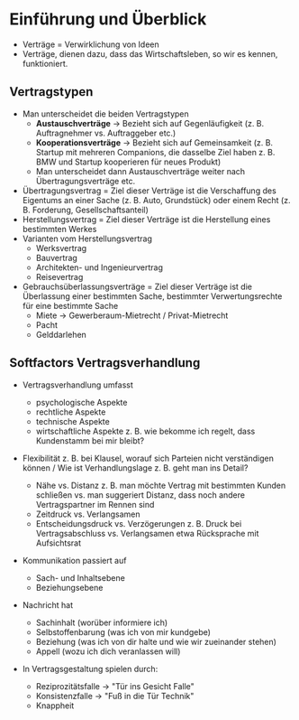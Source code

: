 # Einführung und Überblick

- Verträge = Verwirklichung von Ideen
- Verträge, dienen dazu, dass das Wirtschaftsleben, so wir es kennen, funktioniert.

## Vertragstypen

- Man unterscheidet die beiden Vertragstypen
    - **Austauschverträge** → Bezieht sich auf Gegenläufigkeit (z. B. Auftragnehmer vs. Auftraggeber etc.)
    - **Kooperationsverträge** → Bezieht sich auf Gemeinsamkeit (z. B. Startup mit mehreren Companions, die dasselbe Ziel haben z. B. BMW und Startup kooperieren für neues Produkt)
    - Man unterscheidet dann Austauschverträge weiter nach Übertragungsverträge etc.
- Übertragungsvertrag = Ziel dieser Verträge ist die Verschaffung des Eigentums an einer Sache (z. B. Auto, Grundstück) oder einem Recht (z. B. Forderung, Gesellschaftsanteil)
- Herstellungsvertrag = Ziel dieser Verträge ist die Herstellung eines bestimmten Werkes
- Varianten vom Herstellungsvertrag
    - Werksvertrag
    - Bauvertrag
    - Architekten- und Ingenieurvertrag
    - Reisevertrag
- Gebrauchsüberlassungsverträge = Ziel dieser Verträge ist die Überlassung einer bestimmten Sache, bestimmter Verwertungsrechte für eine bestimmte Sache
    - Miete → Gewerberaum-Mietrecht / Privat-Mietrecht
    - Pacht
    - Gelddarlehen

## Softfactors Vertragsverhandlung

- Vertragsverhandlung umfasst
    - psychologische Aspekte
    - rechtliche Aspekte
    - technische Aspekte
    - wirtschaftliche Aspekte z. B. wie bekomme ich regelt, dass Kundenstamm bei mir bleibt?

- Flexibilität z. B. bei Klausel, worauf sich Parteien nicht verständigen können / Wie ist Verhandlungslage z. B. geht man ins Detail?
    - Nähe vs. Distanz z. B. man möchte Vertrag mit bestimmten Kunden schließen vs. man suggeriert Distanz, dass noch andere Vertragspartner im Rennen sind
    - Zeitdruck vs. Verlangsamen
    - Entscheidungsdruck vs. Verzögerungen z. B. Druck bei Vertragsabschluss vs. Verlangsamen etwa Rücksprache mit Aufsichtsrat

- Kommunikation passiert auf
    - Sach- und Inhaltsebene
    - Beziehungsebene

- Nachricht hat
    - Sachinhalt (worüber informiere ich)
    - Selbstoffenbarung (was ich von mir kundgebe)
    - Beziehung (was ich von dir halte und wie wir zueinander stehen)
    - Appell (wozu ich dich veranlassen will)

- In Vertragsgestaltung spielen durch:
    - Reziprozitätsfalle → "Tür ins Gesicht Falle"
    - Konsistenzfalle → "Fuß in die Tür Technik"
    - Knappheit